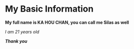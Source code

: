 # <h1> My Basic Information
  
  __My full name is KA HOU CHAN, you can call me Silas as well__
  
 _I am 21 years old_
  
  _**Thank you**_
